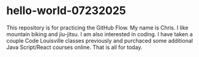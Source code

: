 # hello-world-07232025
This repository is for practicing the GitHub Flow.
My name is Chris. I like mountain biking and jiu-jitsu. I am also interested in coding. 
I have taken a couple Code Louisville classes previously and purchaced some additional Java Script/React courses online.
That is all for today.
